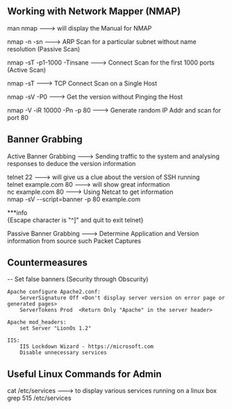 ## Working with Network Mapper (NMAP)  

man nmap  ---> will display the Manual for NMAP  

nmap -n -sn <Subnet IP>   ---> ARP Scan for a particular subnet without name resolution  (Passive Scan)

nmap -sT -p1-1000 -Tinsane <Subnet IP>  ---> Connect Scan for the first 1000 ports (Active Scan)

nmap -sT <IP Addr>  ---> TCP Connect Scan on a Single Host

nmap -sV -P0 <IP Addr> ---> Get the version without Pinging the Host

nmap -V -iR 10000 -Pn -p 80   ---> Generate random IP Addr and scan for port 80  


## Banner Grabbing  

Active Banner Grabbing  ---> Sending traffic to the system and analysing responses to deduce the version information   

telnet <IP Addr> 22  ---> will give us a clue about the version of SSH running   
telnet example.com 80  ---> will show great information  
nc example.com 80 ---> Using Netcat to get information  
nmap -sV --script=banner -p 80 example.com  

***info  
{Escape character is "^]"  and quit to exit telnet}  

Passive Banner Grabbing  ---> Determine Application and Version information from source such Packet Captures  



## Countermeasures

-- Set false banners (Security through Obscurity)       

    Apache configure Apache2.conf:  
        ServerSignature Off <Don't display server version on error page or generated pages>  
        ServerTokens Prod  <Return Only "Apache" in the server header>  
    
    Apache mod_headers:  
        set Server "LionOs 1.2"  
    
    IIS:  
        IIS Lockdown Wizard - https://microsoft.com  
        Disable unnecessary services  
    



## Useful Linux Commands for Admin
cat /etc/services ---> to display various services running on a linux box  
grep 515 /etc/services